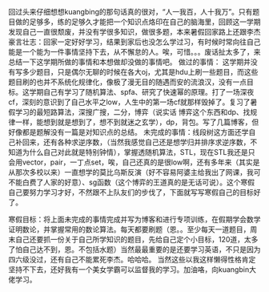  回过头来仔细想想kuangbing的那句话真的很对，“人一我百，人十我万”。只有题目做的足够多，练的足够久才能把一个知识点烙印在自己的脑海里，回顾这一学期发现自己一直很颓废，并没有学很多知识，做很多题，本来暑假回家路上还跟李杰豪言壮志：回家一定好好学习，结果到家后也没怎么学过习，有时候时常向往自己能是一个能为一件事情坚持下去，从不懈怠的人。唉，可惜。。。废话扯太多了，来总结一下这学期所做的事情和本想做却没做的事情吧。
  做过的事情： 这学期并没有写多少题目，只是偶尔无聊的时候在各大oj，尤其是hdu上刷一些题目，而这些题目刷的也并不系统化规律化，像极了漫无目的随遇而安的流浪汉，没有一点目标。这学期自己有学习了随机算法、spfa、研究了快速幂的原理。打了一场深夜cf，深刻的意识到了自己水平之low，人生中的第一场cf就那样毁掉了。复习了暑假学习的最短路算法，深搜广搜，二分，博弈（说实话 博弈这个东西和dp、找规律一样，能想到就是想到了，想不到就迷之玄学），dp，背包。写了几篇博客，但好像都是题解没有一篇是对知识点的总结。
   未完成的事情：线段树这方面还学自己补回来，还有各种求逆序数，（当然我感觉自己还是想学归并排序求逆序数，不知道为什么自己对此就是特别钟情），掌握透随机算法，STL，现在STL我还是只会用vector，pair，一丁点set，唉，自己还真的是很low啊，还有多年来（其实是从那次多校以来）一直想学的莫比乌斯反演（好不容易阿婆主给我出了网课，我可不能白费了人家的好意）、sg函数（这个博弈的王道真的是无话可说）。这个寒假自己要努力学习才好，不然跟不上队友们的步伐了，下面就写写寒假自己的目标好了。

   寒假目标：将上面未完成的事情完成并写为博客和进行专项训练，在假期学会数学证明数论，并掌握常用的数论算法。每天都要刷题（恩。。至少每天一道题目，周末自己还要抓一份关于自己所学知识的题目，先给自己定个小目标，120道，太多了怕自己达不到，恩。不包括水题）当然最最重要的是还要学习英语，不只是因为四六级没过，还有自己不能累死李杰。哈哈哈。 当然这些以我这样懒得性格肯定坚持不下去，还好我有一个美女学霸可以监督我的学习。加油咯，向kuangbin大佬学习。
